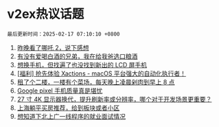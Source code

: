 # v2ex热议话题

`最后更新时间：2025-02-17 07:10:10 +0800`

1. [昨晚看了哪吒 2，说下感想](https://www.v2ex.com/t/1111723)
1. [有没有爱喝白酒的兄弟，我在给我爸选口粮酒](https://www.v2ex.com/t/1111742)
1. [想换手机，但找遍了也没找到新出的 LCD 屏手机](https://www.v2ex.com/t/1111754)
1. [[福利] 抢先体验 Xactions - macOS 平台强大的自动化执行者！](https://www.v2ex.com/t/1111805)
1. [租了个二楼，一楼有个菜场，每天晚上凌晨剁肉到早上 8 点](https://www.v2ex.com/t/1111725)
1. [Google pixel 手机质量真是堪忧](https://www.v2ex.com/t/1111718)
1. [27 寸 4K 显示器换代，提升刷新率或分辨率，哪个对于开发场景更重要？](https://www.v2ex.com/t/1111778)
1. [上海躺平买房推荐，给到板块或者小区](https://www.v2ex.com/t/1111736)
1. [想知道下北上广一线程序的就业面试情况](https://www.v2ex.com/t/1111760)

